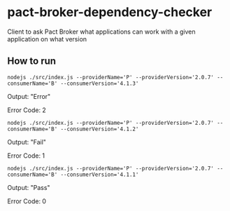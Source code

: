 # pact-broker-dependency-checker
Client to ask Pact Broker what applications can work with a given application on what version

## How to run
`nodejs ./src/index.js --providerName='P' --providerVersion='2.0.7' --consumerName='B' --consumerVersion='4.1.3'`

Output: "Error"

Error Code: 2


`nodejs ./src/index.js --providerName='P' --providerVersion='2.0.7' --consumerName='B' --consumerVersion='4.1.2'`

Output: "Fail"

Error Code: 1


`nodejs ./src/index.js --providerName='P' --providerVersion='2.0.7' --consumerName='B' --consumerVersion='4.1.1'`

Output: "Pass"

Error Code: 0 
